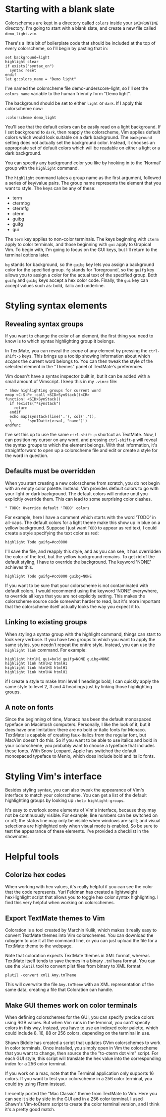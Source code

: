 Starting with a blank slate
===========================

Colorschemes are kept in a directory called `colors` inside your `$VIMRUNTIME` directory. I'm going to start with a blank slate, and create a new file called `demo_light.vim`.

There's a little bit of boilerplate code that should be included at the top of every colorscheme, so I'll begin by pasting that in:

    set background=light
    highlight clear
    if exists("syntax_on")
      syntax reset
    endif
    let g:colors_name = "Demo light"

I've named the colorscheme file demo-underscore-light, so I'll set the `colors_name` variable to the human friendly form "Demo light".

The background should be set to either `light` or `dark`. If I apply this colorscheme now:

    :colorscheme demo_light

You'll see that the default colors can be easily read on a light background. If I set background to `dark`, then reapply the colorscheme, Vim applies default colors which would look suitable on a dark background. The `background` setting does not actually set the background color. Instead, it chooses an appropriate set of default colors which will be readable on either a light or a dark background.

You can specify any background color you like by hooking in to the 'Normal' group with the `highlight` command. 

The `highlight` command takes a group name as the first argument, followed a series of key/value pairs. The group name represents the element that you want to style. The keys can be any of these:

* term
* ctermbg
* ctermfg
* cterm
* guibg
* guifg
* gui

The `term` key applies to non-color terminals. The keys beginning with `cterm` apply to color terminals, and those beginning with `gui` apply to Grapical Vim. To begin with, I'm going to focus on the GUI keys, but I'll return to the terminal options later.

`bg` stands for background, so the `guibg` key lets you assign a background color for the specified group. `fg` stands for 'foreground', so the `guifg` key allows you to assign a color for the actual text of the specified group. Both `guifg` and `guibg` keys accept a hex color code. Finally, the `gui` key can accept values such as: bold, italic and underline.

Styling syntax elements
=======================

Revealing syntax groups
-----------------------

If you want to change the color of an element, the first thing you need to know is to which syntax highlighting group it belongs. 

In TextMate, you can reveal the *scope* of any element by pressing the `ctrl-shift-p` keys. This brings up a tooltip showing information about which *scopes* the current word belongs to. You can then tweak the style of the selected element in the "Themes" panel of TextMate's preferences.

Vim doesn't have a syntax inspector built in, but it can be added with a small amount of Vimscript. I keep this in my `.vimrc` file:

    " Show highlighting groups for current word
    nmap <C-S-P> :call <SID>SynStack()<CR>
    function! <SID>SynStack()
      if !exists("*synstack")
        return
      endif
      echo map(synstack(line('.'), col('.')), 
      \       'synIDattr(v:val, "name")')
    endfunc

I've set this up to use the same `ctrl-shift-p` shortcut as TextMate. Now, I can position my cursor on any word, and pressing `ctrl-shift-p` will reveal the syntax groups to which the element belongs. With that information, it's straightforward to open up a colorscheme file and edit or create a style for the word in question.

Defaults must be overridden
---------------------------

When you start creating a new colorscheme from scratch, you do not begin with an empty color palette. Instead, Vim provides default colors to go with your light or dark background. The default colors will endure until you explicitly override them. This can lead to some surprising color clashes. 

    " TODO: Override default 'TODO' colors

For example, here I have a comment which starts with the word 'TODO' in all-caps. The default colors for a light theme make this show up in blue on a yellow background. Suppose I just want `TODO` to appear as red text, I could create a style specifying the text color as red:

    highlight Todo guifg=#cc0000

I'll save the file, and reapply this style, and as you can see, it has overridden the color of the text, but the yellow background remains. To get rid of the default styling, I have to override the background. The keyword 'NONE' achieves this.

    highlight Todo guifg=#cc0000 guibg=NONE

If you want to be sure that your colorscheme is not contaminated with default colors, I would recommend using the keyword 'NONE' everywhere, to override all keys that you are not explicitly setting. This makes the colorscheme source code somewhat harder to read, but it's more important that the colorscheme itself actually looks the way you expect it to.

Linking to existing groups
--------------------------

When styling a syntax group with the highlight command, things can start to look very verbose. If you have two groups to which you want to apply the same styles, you needn't repeat the entire style. Instead, you can use the `highlight link` command. For example:

    highlight htmlH1 gui=bold guifg=NONE guibg=NONE
    highlight link htmlH2 htmlH1
    highlight link htmlH3 htmlH1
    highlight link htmlH4 htmlH1

if I create a style to make html level 1 headings bold, I can quickly apply the same style to level 2, 3 and 4 headings just by linking those highlighting groups.

A note on fonts
---------------

Since the beginning of time, Monaco has been the default monospaced typeface on Macintosh computers. Personally, I like the look of it, but it does have one limitation: there are no bold or italic fonts for Monaco. TextMate is capable of creating faux-italics from the regular font, but MacVim doesn't do this. So if you want to be able to use italics and bold in your colorscheme, you probably want to choose a typeface that includes these fonts. With Snow Leopard, Apple has switched the default monospaced typeface to Menlo, which does include bold and italic fonts.

Styling Vim's interface
=======================

Besides styling syntax, you can also tweak the appearance of Vim's interface to match your colorscheme. You can get a list of the default highlighting groups by looking up `:help highlight-groups`. 

It's easy to overlook some elements of Vim's interface, because they may not be continuously visible. For example, line numbers can be switched on or off; the status line may only be visible when windows are split; and visual selections are highlighted only when visual mode is enabled. So be sure to test the appearance of these elements. I've provided a checklist in the shownotes.

Helpful tools
=============

Colorize hex codes
------------------

When working with hex values, it's really helpful if you can see the color that the code represents. Yuri Feldman has created a lightweight hexHighlight script that allows you to toggle hex color syntax highlighting. I find this very helpful when working on colorschemes.

Export TextMate themes to Vim
-----------------------------

Coloration is a tool created by Marchin Kulik, which makes it really easy to convert TextMate themes into Vim colorschemes. You can download the rubygem to use it at the command line, or you can just upload the file for a TextMate theme to the webpage.

Note that coloration expects TextMate themes in XML format, whereas TextMate itself tends to save themes in a binary `.tmTheme` format. You can use the `plutil` tool to convert plist files from binary to XML format:

    plutil -convert xml1 Amy.tmTheme

This will overwrite the file `Amy.tmTheme` with an XML representation of the same data, creating a file that Coloration can handle.


Make GUI themes work on color terminals
---------------------------------------

When defining colorschemes for the GUI, you can specify precice colors using RGB values. But when Vim runs in the terminal, you can't specify colors in this way. Instead, you have to use an indexed color palette, which could include 8, 16, 88 or 256 colors, depending on the terminal in use.

Shawn Biddle has created a script that updates GVim colorschemes to work in color terminals. Once installed, you simply open in Vim the colorscheme that you want to change, then source the the "to-cterm dot vim" script. For each GUI style, this script will translate the hex value into the corresponding index for a 256 color terminal.

If you work on a mac, note that the Terminal application only supports 16 colors. If you want to test your colorscheme in a 256 color terminal, you could try using iTerm instead.

I recently ported the "Mac Classic" theme from TextMate to Vim. Here you can see it side by side in the GUI and in a 256 color terminal. I used Shawn's Vim-toCterm script to create the color terminal version, and I think it's a pretty good match.

